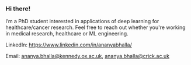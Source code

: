 ### Hi there!

I’m a PhD student interested in applications of deep learning for healthcare/cancer research. Feel free to reach out whether you're working in medical research, healthcare or ML engineering. 

LinkedIn: https://www.linkedin.com/in/ananyabhalla/

Email: ananya.bhalla@kennedy.ox.ac.uk, ananya.bhalla@crick.ac.uk

